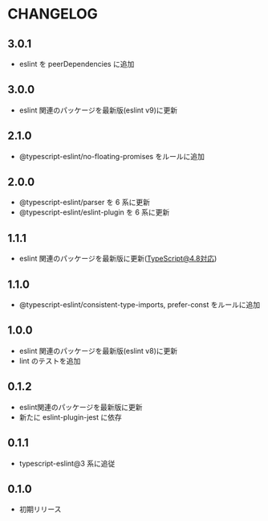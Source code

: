 # CHANGELOG

## 3.0.1
* eslint を peerDependencies に追加

## 3.0.0
* eslint 関連のパッケージを最新版(eslint v9)に更新

## 2.1.0
* @typescript-eslint/no-floating-promises をルールに追加

## 2.0.0
* @typescript-eslint/parser を 6 系に更新
* @typescript-eslint/eslint-plugin を 6 系に更新

## 1.1.1
* eslint 関連のパッケージを最新版に更新(TypeScript@4.8対応)

## 1.1.0
* @typescript-eslint/consistent-type-imports, prefer-const をルールに追加

## 1.0.0
* eslint 関連のパッケージを最新版(eslint v8)に更新
* lint のテストを追加

## 0.1.2
* eslint関連のパッケージを最新版に更新
* 新たに eslint-plugin-jest に依存

## 0.1.1
* typescript-eslint@3 系に追従

## 0.1.0
* 初期リリース
